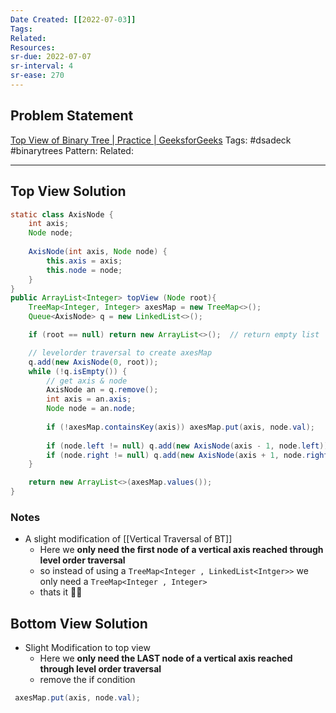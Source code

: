 ```yaml
---
Date Created: [[2022-07-03]]
Tags: 
Related: 
Resources: 
sr-due: 2022-07-07
sr-interval: 4
sr-ease: 270
---
```


## Problem Statement
[Top View of Binary Tree | Practice | GeeksforGeeks](https://practice.geeksforgeeks.org/problems/top-view-of-binary-tree/1)
Tags:  #dsadeck  #binarytrees 
Pattern: 
Related: 

---

## Top View Solution
``` java
static class AxisNode {
	int axis;
	Node node;
	
	AxisNode(int axis, Node node) {
		this.axis = axis;
		this.node = node;
	}
}
public ArrayList<Integer> topView (Node root){
	TreeMap<Integer, Integer> axesMap = new TreeMap<>();
	Queue<AxisNode> q = new LinkedList<>();

	if (root == null) return new ArrayList<>();  // return empty list

	// levelorder traversal to create axesMap
	q.add(new AxisNode(0, root));
	while (!q.isEmpty()) {
		// get axis & node
		AxisNode an = q.remove();
		int axis = an.axis;
		Node node = an.node;
		
		if (!axesMap.containsKey(axis)) axesMap.put(axis, node.val);
	
		if (node.left != null) q.add(new AxisNode(axis - 1, node.left));
		if (node.right != null) q.add(new AxisNode(axis + 1, node.right));
	}

	return new ArrayList<>(axesMap.values());
}
```

### Notes
- A slight modification of [[Vertical Traversal of BT]]
	- Here we **only need the first node of a vertical axis reached through level order traversal**
	- so instead of using a `TreeMap<Integer , LinkedList<Intger>>` we only need a `TreeMap<Integer , Integer>`
	- thats it 🤷‍♂️

## Bottom View Solution
- Slight Modification to top view
	- Here we **only need the LAST node of a vertical axis reached through level order traversal**
	- remove the if condition
``` java
 axesMap.put(axis, node.val);
```
